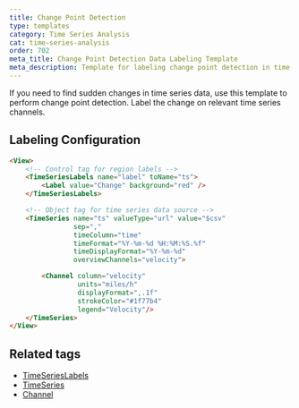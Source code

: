 ```yaml
---
title: Change Point Detection
type: templates
category: Time Series Analysis
cat: time-series-analysis
order: 702
meta_title: Change Point Detection Data Labeling Template
meta_description: Template for labeling change point detection in time series data with Label Studio for your machine learning and data science projects.
---
```


If you need to find sudden changes in time series data, use this template to perform change point detection. Label the change on relevant time series channels. 

## Labeling Configuration

```html
<View>
    <!-- Control tag for region labels -->
    <TimeSeriesLabels name="label" toName="ts">
        <Label value="Change" background="red" />
    </TimeSeriesLabels>

    <!-- Object tag for time series data source -->
    <TimeSeries name="ts" valueType="url" value="$csv"
                sep=","
                timeColumn="time"
                timeFormat="%Y-%m-%d %H:%M:%S.%f"
                timeDisplayFormat="%Y-%m-%d"
                overviewChannels="velocity">

        <Channel column="velocity"
                 units="miles/h"
                 displayFormat=",.1f"
                 strokeColor="#1f77b4"
                 legend="Velocity"/>       
    </TimeSeries>
</View>
```

## Related tags

- [TimeSeriesLabels](/tags/timeserieslabels.html)
- [TimeSeries](/tags/timeseries.html)
- [Channel](/tags/timeseries.html)
